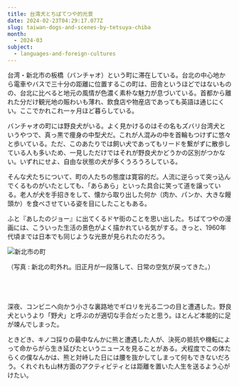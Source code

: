 ```yaml
---
title: 台湾犬とちばてつや的光景
date: 2024-02-23T04:29:17.077Z
slug: taiwan-dogs-and-scenes-by-tetsuya-chiba
month:
  - 2024-03
subject:
  - languages-and-foreign-cultures
---
```

台湾・新北市の板橋（バンチャオ）という町に滞在している。台北の中心地から電車やバスで三十分の距離に位置するこの町は、田舎というほどではないものの、台北に比べると地元の風情が色濃く素朴な魅力が息づいている。首都から離れた分だけ観光地の賑わいも薄れ、飲食店や物産店であっても英語は通じにくい。ここでかれこれ一ヶ月ほど暮らしている。

バンチャオの町には野良犬がいる。よく見かけるのはその名もズバリ台湾犬というやつで、真っ黒で痩身の中型犬だ。これが人混みの中を首輪もつけずに悠々と歩いている。ただ、このあたりでは飼い犬であってもリードを繋がずに散歩している人も多いため、一見しただけではそれが野良犬かどうかの区別がつかない。いずれにせよ、自由な状態の犬が多くうろうろしている。

そんな犬たちについて、町の人たちの態度は寛容的だ。人流に逆らって突っ込んでくるものがいたとしても、「あらあら」といった具合に笑って道を譲っている。老人が犬を手招きをして、懐から取り出した何か（肉か、パンか、大きな饅頭か）を食べさせている姿を目にしたこともある。

ふと『あしたのジョー』に出てくるドヤ街のことを思い出した。ちばてつやの漫画には、こういった生活の景色がよく描かれている気がする。きっと、1960年代頃までは日本でも同じような光景が見られたのだろう。

![新北市の町](/images/diary/taiwan-dogs-and-scenes-by-tetsuya-chiba/image2.png "新北市の町")

（写真 : 新北の町外れ。旧正月が一段落して、日常の空気が戻ってきた。）

###### ﻿

深夜、コンビニへ向かう小さな裏路地でギロリを光る二つの目と遭遇した。野良犬というより「野犬」と呼ぶのが適切な手合だったと思う。ほとんど本能的に足が竦んでしまった。

ときどき、キノコ採りの最中なんかに熊と遭遇した人が、決死の抵抗や機転によって命からがら生き延びたというニュースを見ることがある。犬程度でこの体たらくの僕なんかは、熊と対峙した日には腰を抜かしてしまって何もできないだろう。くれぐれも山林方面のアクティビティとは距離を置いた人生を送るよう心がけたい。